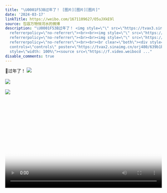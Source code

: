```yaml
---
title: "\U0001F53B过年了！ [图片][图片][图片]"
date: '2024-03-17'
linkTitle: https://weibo.com/1671109627/O5uJXkE9l
source: 包容万物恒河水的微博
description: "\U0001F53B过年了！ <img style=\"\" src=\"https://tvax3.sinaimg.cn/large/639b1bfbgy1hnujgux5kbj20sg0sgjv9.jpg\"
  referrerpolicy=\"no-referrer\"><br><br><img style=\"\" src=\"https://tvax4.sinaimg.cn/large/639b1bfbgy1hnujgveo28j20se0zitjc.jpg\"
  referrerpolicy=\"no-referrer\"><br><br><img style=\"\" src=\"https://tvax2.sinaimg.cn/large/639b1bfbgy1hnujgukjuaj20zu1q7jxo.jpg\"
  referrerpolicy=\"no-referrer\"><br><br><br clear=\"both\"><div style=\"clear: both\"></div><video
  controls=\"controls\" poster=\"https://tvax2.sinaimg.cn/orj480/639b1bfbgy1hnujgx2rg7j20zk0k0jwv.jpg\"
  style=\"width: 100%\"><source src=\"https://f.video.weibocd ..."
disable_comments: true
---
```

🔻过年了！ <img style="" src="https://tvax3.sinaimg.cn/large/639b1bfbgy1hnujgux5kbj20sg0sgjv9.jpg" referrerpolicy="no-referrer"><br><br><img style="" src="https://tvax4.sinaimg.cn/large/639b1bfbgy1hnujgveo28j20se0zitjc.jpg" referrerpolicy="no-referrer"><br><br><img style="" src="https://tvax2.sinaimg.cn/large/639b1bfbgy1hnujgukjuaj20zu1q7jxo.jpg" referrerpolicy="no-referrer"><br><br><br clear="both"><div style="clear: both"></div><video controls="controls" poster="https://tvax2.sinaimg.cn/orj480/639b1bfbgy1hnujgx2rg7j20zk0k0jwv.jpg" style="width: 100%"><source src="https://f.video.weibocd ...